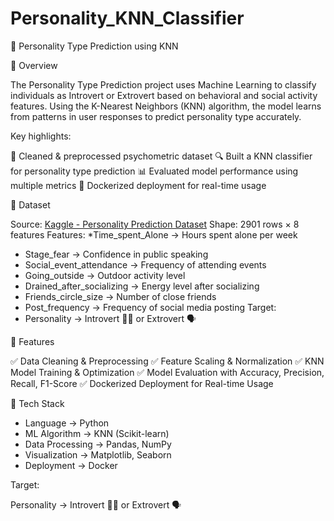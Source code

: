 # Personality_KNN_Classifier

🌿 Personality Type Prediction using KNN

📌 Overview

The Personality Type Prediction project uses Machine Learning to classify individuals as Introvert or Extrovert based on behavioral and social activity features. Using the K-Nearest Neighbors (KNN) algorithm, the model learns from patterns in user responses to predict personality type accurately.


Key highlights:

🧹 Cleaned & preprocessed psychometric dataset
🔍 Built a KNN classifier for personality type prediction
📊 Evaluated model performance using multiple metrics
🐳 Dockerized deployment for real-time usage


📂 Dataset

Source: [Kaggle - Personality Prediction Dataset](https://www.kaggle.com/datasets/xyz/personality-prediction)
Shape: 2901 rows × 8 features
Features:
  *Time_spent_Alone → Hours spent alone per week
  * Stage_fear → Confidence in public speaking
  * Social_event_attendance → Frequency of attending events
  * Going_outside → Outdoor activity level
  * Drained_after_socializing → Energy level after socializing
  * Friends_circle_size → Number of close friends
  * Post_frequency → Frequency of social media posting
Target:
  * Personality → Introvert 🧘‍♂️ or Extrovert 🗣️


🚀 Features

✅ Data Cleaning & Preprocessing
✅ Feature Scaling & Normalization
✅ KNN Model Training & Optimization
✅ Model Evaluation with Accuracy, Precision, Recall, F1-Score
✅ Dockerized Deployment for Real-time Usage


🧠 Tech Stack

* Language → Python 
* ML Algorithm → KNN (Scikit-learn)
* Data Processing → Pandas, NumPy
* Visualization → Matplotlib, Seaborn
* Deployment → Docker



Target:

Personality → Introvert 🧘‍♂️ or Extrovert 🗣️
